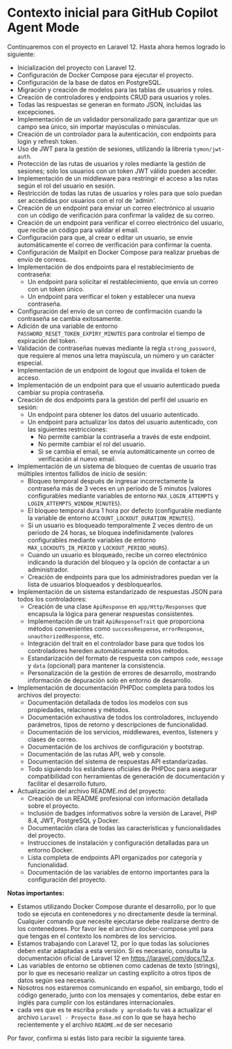 # Contexto inicial para GitHub Copilot Agent Mode

Continuaremos con el proyecto en Laravel 12. Hasta ahora hemos logrado lo siguiente:

- Inicialización del proyecto con Laravel 12.
- Configuración de Docker Compose para ejecutar el proyecto.
- Configuración de la base de datos en PostgreSQL.
- Migración y creación de modelos para las tablas de usuarios y roles.
- Creación de controladores y endpoints CRUD para usuarios y roles.
- Todas las respuestas se generan en formato JSON, incluidas las excepciones.
- Implementación de un validador personalizado para garantizar que un campo sea único, sin importar mayúsculas o minúsculas.
- Creación de un controlador para la autenticación, con endpoints para login y refresh token.
- Uso de JWT para la gestión de sesiones, utilizando la librería `tymon/jwt-auth`.
- Protección de las rutas de usuarios y roles mediante la gestión de sesiones; solo los usuarios con un token JWT válido pueden acceder.
- Implementación de un middleware para restringir el acceso a las rutas según el rol del usuario en sesión.
- Restricción de todas las rutas de usuarios y roles para que solo puedan ser accedidas por usuarios con el rol de 'admin'.
- Creación de un endpoint para enviar un correo electrónico al usuario con un código de verificación para confirmar la validez de su correo.
- Creación de un endpoint para verificar el correo electrónico del usuario, que recibe un código para validar el email.
- Configuración para que, al crear o editar un usuario, se envíe automáticamente el correo de verificación para confirmar la cuenta.
- Configuración de Mailpit en Docker Compose para realizar pruebas de envío de correos.
- Implementación de dos endpoints para el restablecimiento de contraseña:
  - Un endpoint para solicitar el restablecimiento, que envía un correo con un token único.
  - Un endpoint para verificar el token y establecer una nueva contraseña.
- Configuración del envío de un correo de confirmación cuando la contraseña se cambia exitosamente.
- Adición de una variable de entorno `PASSWORD_RESET_TOKEN_EXPIRY_MINUTES` para controlar el tiempo de expiración del token.
- Validación de contraseñas nuevas mediante la regla `strong_password`, que requiere al menos una letra mayúscula, un número y un carácter especial.
- Implementación de un endpoint de logout que invalida el token de acceso.
- Implementación de un endpoint para que el usuario autenticado pueda cambiar su propia contraseña.
- Creación de dos endpoints para la gestión del perfil del usuario en sesión:
  - Un endpoint para obtener los datos del usuario autenticado.
  - Un endpoint para actualizar los datos del usuario autenticado, con las siguientes restricciones:
    - No permite cambiar la contraseña a través de este endpoint.
    - No permite cambiar el rol del usuario.
    - Si se cambia el email, se envía automáticamente un correo de verificación al nuevo email.
- Implementación de un sistema de bloqueo de cuentas de usuario tras múltiples intentos fallidos de inicio de sesión:
  - Bloqueo temporal después de ingresar incorrectamente la contraseña más de 3 veces en un periodo de 5 minutos (valores configurables mediante variables de entorno `MAX_LOGIN_ATTEMPTS` y `LOGIN_ATTEMPTS_WINDOW_MINUTES`).
  - El bloqueo temporal dura 1 hora por defecto (configurable mediante la variable de entorno `ACCOUNT_LOCKOUT_DURATION_MINUTES`).
  - Si un usuario es bloqueado temporalmente 2 veces dentro de un periodo de 24 horas, se bloquea indefinidamente (valores configurables mediante variables de entorno `MAX_LOCKOUTS_IN_PERIOD` y `LOCKOUT_PERIOD_HOURS`).
  - Cuando un usuario es bloqueado, recibe un correo electrónico indicando la duración del bloqueo y la opción de contactar a un administrador.
  - Creación de endpoints para que los administradores puedan ver la lista de usuarios bloqueados y desbloquearlos.
- Implementación de un sistema estandarizado de respuestas JSON para todos los controladores:
  - Creación de una clase `ApiResponse` en `app/Http/Responses` que encapsula la lógica para generar respuestas consistentes.
  - Implementación de un trait `ApiResponseTrait` que proporciona métodos convenientes como `successResponse`, `errorResponse`, `unauthorizedResponse`, etc.
  - Integración del trait en el controlador base para que todos los controladores hereden automáticamente estos métodos.
  - Estandarización del formato de respuesta con campos `code`, `message` y `data` (opcional) para mantener la consistencia.
  - Personalización de la gestión de errores de desarrollo, mostrando información de depuración solo en entorno de desarrollo.
- Implementación de documentación PHPDoc completa para todos los archivos del proyecto:
  - Documentación detallada de todos los modelos con sus propiedades, relaciones y métodos.
  - Documentación exhaustiva de todos los controladores, incluyendo parámetros, tipos de retorno y descripciones de funcionalidad.
  - Documentación de los servicios, middlewares, eventos, listeners y clases de correo.
  - Documentación de los archivos de configuración y bootstrap.
  - Documentación de las rutas API, web y console.
  - Documentación del sistema de respuestas API estandarizadas.
  - Todo siguiendo los estándares oficiales de PHPDoc para asegurar compatibilidad con herramientas de generación de documentación y facilitar el desarrollo futuro.
- Actualización del archivo README.md del proyecto:
  - Creación de un README profesional con información detallada sobre el proyecto.
  - Inclusión de badges informativos sobre la versión de Laravel, PHP 8.4, JWT, PostgreSQL y Docker.
  - Documentación clara de todas las características y funcionalidades del proyecto.
  - Instrucciones de instalación y configuración detalladas para un entorno Docker.
  - Lista completa de endpoints API organizados por categoría y funcionalidad.
  - Documentación de las variables de entorno importantes para la configuración del proyecto.

**Notas importantes:**

- Estamos utilizando Docker Compose durante el desarrollo, por lo que todo se ejecuta en contenedores y no directamente desde la terminal. Cualquier comando que necesite ejecutarse debe realizarse dentro de los contenedores. Por favor lee el archivo docker-compose.yml para que tengas en el contexto los nombres de los servicios.
- Estamos trabajando con Laravel 12, por lo que todas las soluciones deben estar adaptadas a esta versión. Si es necesario, consulta la documentación oficial de Laravel 12 en <https://laravel.com/docs/12.x>.
- Las variables de entorno se obtienen como cadenas de texto (strings), por lo que es necesario realizar un casting explícito a otros tipos de datos según sea necesario.
- Nosotros nos estaremos comunicando en español, sin embargo, todo el código generado, junto con los mensajes y comentarios, debe estar en inglés para cumplir con los estándares internacionales.
- cada ves que es te escriba `probado y aprobado` tu vas a actualizar el archivo `Laravel - Proyecto Base.md` con lo que se haya hecho recientemente y el archivo `README.md` de ser necesario

Por favor, confirma si estás listo para recibir la siguiente tarea.
